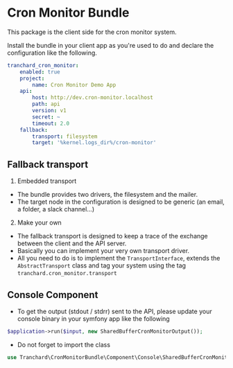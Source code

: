 # Cron Monitor Bundle

This package is the client side for the cron monitor system.

Install the bundle in your client app as you're used to do and declare the configuration like the following.

```yaml
tranchard_cron_monitor:
    enabled: true
    project:
        name: Cron Monitor Demo App
    api:
        host: http://dev.cron-monitor.localhost
        path: api
        version: v1
        secret: ~
        timeout: 2.0
    fallback:
        transport: filesystem
        target: '%kernel.logs_dir%/cron-monitor'
```

## Fallback transport
1. Embedded transport
* The bundle provides two drivers, the filesystem and the mailer.
* The target node in the configuration is designed to be generic (an email, a folder, a slack channel...)

2. Make your own
* The fallback transport is designed to keep a trace of the exchange between the client and the API server.
* Basically you can implement your very own transport driver.
* All you need to do is to implement the `TransportInterface`, extends the `AbstractTransport` class and tag your system using the tag `tranchard.cron_monitor.transport`

## Console Component
* To get the output (stdout / stdrr) sent to the API, please update your console binary in your symfony app like the following
```php
$application->run($input, new SharedBufferCronMonitorOutput());
```
* Do not forget to import the class
```php
use Tranchard\CronMonitorBundle\Component\Console\SharedBufferCronMonitorOutput;
```
